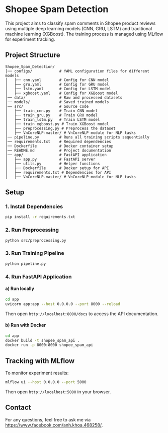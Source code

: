 # Shopee Spam Detection

This project aims to classify spam comments in Shopee product reviews using multiple deep learning models (CNN, GRU, LSTM) and traditional machine learning (XGBoost). The training process is managed using MLflow for experiment tracking.

## Project Structure
```
Shopee_Spam_Detection/
│── configs/            # YAML configuration files for different models
│   ├── cnn.yaml        # Config for CNN model
│   ├── gru.yaml        # Config for GRU model
│   ├── lstm.yaml       # Config for LSTM model
│   ├── xgboost.yaml    # Config for XGBoost model
│── data/               # Raw and processed datasets
│── models/             # Saved trained models
│── src/                # Source code
│   ├── train_cnn.py    # Train CNN model
│   ├── train_gru.py    # Train GRU model
│   ├── train_lstm.py   # Train LSTM model
│   ├── train_xgboost.py # Train XGBoost model
│   ├── preprocessing.py # Preprocess the dataset
│   ├── VnCoreNLP-master/ # VnCoreNLP module for NLP tasks
│── pipeline.py         # Runs all training scripts sequentially
│── requirements.txt    # Required dependencies
│── Dockerfile          # Docker container setup
│── README.md           # Project documentation
│── app/                # FastAPI application
│   ├── app.py          # FastAPI server
│   ├── utils.py        # Helper functions
│   ├── Dockerfile      # Docker setup for API
│   ├── requirements.txt # Dependencies for API
│   ├── VnCoreNLP-master/ # VnCoreNLP module for NLP tasks
```

## Setup
### 1. Install Dependencies
```bash
pip install -r requirements.txt
```

### 2. Run Preprocessing
```bash
python src/preprocessing.py
```

### 3. Run Training Pipeline
```bash
python pipeline.py
```

### 4. Run FastAPI Application
#### a) Run locally
```bash
cd app
uvicorn app:app --host 0.0.0.0 --port 8000 --reload
```
Then open `http://localhost:8000/docs` to access the API documentation.

#### b) Run with Docker
```bash
cd app
docker build -t shopee_spam_api .
docker run -p 8000:8000 shopee_spam_api
```

## Tracking with MLflow
To monitor experiment results:
```bash
mlflow ui --host 0.0.0.0 --port 5000
```
Then open `http://localhost:5000` in your browser.

## Contact
For any questions, feel free to ask me via https://www.facebook.com/anh.khoa.468258/.
